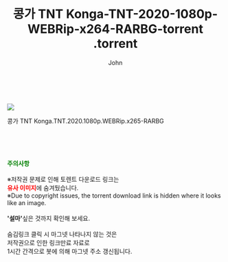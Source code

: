 ﻿---
layout: post
title:  "                   콩가 TNT Konga-TNT-2020-1080p-WEBRip-x264-RARBG-torrent                .torrent"
author: John
categories: [ 영화 ]
tags: [  ]
image: https://torrentrj57.com/uploadfile/full/07c8f920d9ee9f753161a7ba0624d43ea0c19bdc.jpg 
description: "                   콩가 TNT Konga-TNT-2020-1080p-WEBRip-x264-RARBG-torrent                 torrent 정보 공유"
toc: true
toc_sticky: true
---

<br>
<p><img src="https://torrentrj57.com/uploadfile/full/07c8f920d9ee9f753161a7ba0624d43ea0c19bdc.jpg"/></p>
 콩가 TNT Konga.TNT.2020.1080p.WEBRip.x265-RARBG  
    
<br><br><br>
<p data-ke-size="size16"><b><span style="color: green;">주의사항</span></b><br /><br />※저작권 문제로 인해 토렌트 다운로드 링크는<br /><b><span style="color: red;">유사 이미지</span></b>에 숨겨뒀습니다.<br />※Due to copyright issues, the torrent download link is hidden where it looks like an image.<br /><br /><b>'설마'</b>싶은 것까지 확인해 보세요.<br /><br />숨김링크 클릭 시 마그넷 나타나지 않는 것은<br />저작권으로 인한 링크만료 자료로<br />1시간 간격으로 봇에 의해 마그넷 주소 갱신됩니다.</p>
